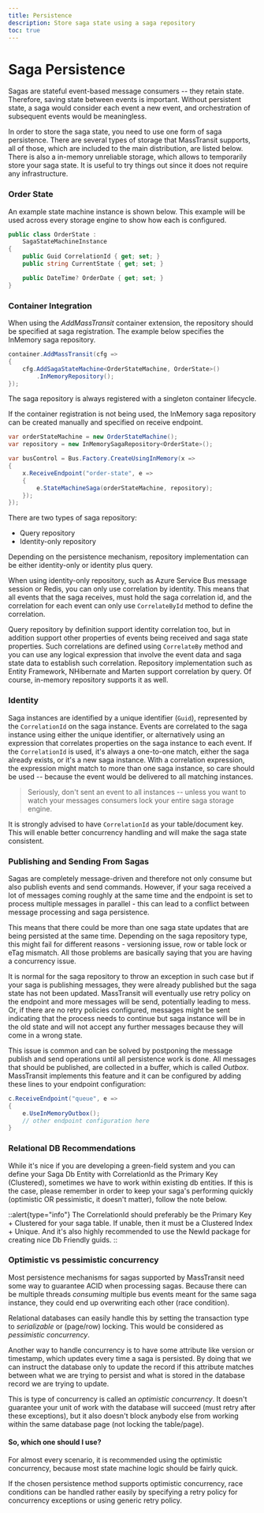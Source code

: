 ```yaml
---
title: Persistence
description: Store saga state using a saga repository
toc: true
---
```


# Saga Persistence

Sagas are stateful event-based message consumers -- they retain state. Therefore, saving state between events is important. Without persistent state, a saga would consider each event a new event, and orchestration of subsequent events would be meaningless.

In order to store the saga state, you need to use one form of saga persistence. There are several types of storage that MassTransit supports, all of those, which are included to the main distribution, are listed below. There is also a in-memory unreliable storage, which allows to temporarily store your saga state. It is useful to try things out since it does not require any infrastructure.

### Order State

An example state machine instance is shown below. This example will be used across every storage engine to show how each is configured.

```csharp
public class OrderState :
    SagaStateMachineInstance
{
    public Guid CorrelationId { get; set; }
    public string CurrentState { get; set; }

    public DateTime? OrderDate { get; set; }
}
```

### Container Integration

When using the _AddMassTransit_ container extension, the repository should be specified at saga registration. The example below specifies the InMemory saga repository.

```csharp
container.AddMassTransit(cfg =>
{
    cfg.AddSagaStateMachine<OrderStateMachine, OrderState>()
        .InMemoryRepository();
});
```

The saga repository is always registered with a singleton container lifecycle.

If the container registration is not being used, the InMemory saga repository can be created manually and specified on receive endpoint.

```csharp
var orderStateMachine = new OrderStateMachine();
var repository = new InMemorySagaRepository<OrderState>();

var busControl = Bus.Factory.CreateUsingInMemory(x =>
{
    x.ReceiveEndpoint("order-state", e =>
    {
        e.StateMachineSaga(orderStateMachine, repository);
    });
});
```

There are two types of saga repository:
* Query repository
* Identity-only repository

Depending on the persistence mechanism, repository implementation can be either identity-only or identity plus query.

When using identity-only repository, such as Azure Service Bus message session or Redis, you can only use correlation by identity. This means that all events that the saga receives, must hold the saga correlation id, and the correlation for each event can only use `CorrelateById` method to define the correlation.

Query repository by definition support identity correlation too, but in addition support other properties of events being received and saga state properties. Such correlations are defined using `CorrelateBy` method and you can use any logical expression that involve the event data and saga state data to establish such correlation. Repository implementation such as Entity Framework, NHibernate and Marten support correlation by query. Of course, in-memory repository supports it as well.

### Identity

Saga instances are identified by a unique identifier (`Guid`), represented by the `CorrelationId` on the saga instance. Events are correlated to the saga instance using either the unique identifier, or alternatively using an expression that correlates properties on the saga instance to each event. If the `CorrelationId` is used, it's always a one-to-one match, either the saga already exists, or it's a new saga instance. With a correlation expression, the expression might match to more than one saga instance, so care should be used -- because the event would be delivered to all matching instances.

> Seriously, don't sent an event to all instances -- unless you want to watch your messages consumers lock your entire saga storage engine.

It is strongly advised to have `CorrelationId` as your table/document key. This will enable better concurrency handling and will make the saga state consistent.

### Publishing and Sending From Sagas

Sagas are completely message-driven and therefore not only consume but also publish events and send commands. However, if your saga received a lot of messages coming roughly at the same time and the endpoint is set to process multiple messages in parallel - this can lead to a conflict between message processing and saga persistence.

This means that there could be more than one saga state updates that are being persisted at the same time. Depending on the saga repository type, this might fail for different reasons - versioning issue, row or table lock or eTag mismatch. All those problems are basically saying that you are having a concurrency issue.

It is normal for the saga repository to throw an exception in such case but if your saga is publishing messages, they were already published but the saga state has not been updated. MassTransit will eventually use retry policy on the endpoint and more messages will be send, potentially leading to mess. Or, if there are no retry policies configured, messages might be sent indicating that the process needs to continue but saga instance will be in the old state and will not accept any further messages because they will come in a wrong state.

This issue is common and can be solved by postponing the message publish and send operations until all persistence work is done. All messages that should be published, are collected in a buffer, which is called *Outbox*. MassTransit implements this feature and it can be configured by adding these lines to your endpoint configuration:

```csharp
c.ReceiveEndpoint("queue", e =>
{
    e.UseInMemoryOutbox();
    // other endpoint configuration here
}
```

### Relational DB Recommendations

While it's nice if you are developing a green-field system and you can define your Saga Db Entity with CorrelationId as the Primary Key (Clustered), sometimes we have to work within existing db entities. If this is the case, please remember in order to keep your saga's performing quickly (optimistic OR pessimistic, it doesn't matter), follow the note below.

::alert{type="info"}
The CorrelationId should preferably be the Primary Key + Clustered for your saga table. If unable, then it must be a Clustered Index + Unique. And it's also highly recommended to use the NewId package for creating nice Db Friendly guids.
::

### Optimistic vs pessimistic concurrency

Most persistence mechanisms for sagas supported by MassTransit need some way to guarantee ACID when processing sagas. Because there can be multiple threads _consuming_ multiple bus events meant for the same saga instance, they could end up overwriting each other (race condition). 

Relational databases can easily handle this by setting the transaction type to *serializable* or (page/row) locking. This would be considered as _pessimistic concurrency_.

Another way to handle concurrency is to have some attribute like version or timestamp, which updates every time a saga is persisted. By doing that we can instruct the database only to update the record if this attribute matches between what we are trying to persist and what is stored in the database record we are trying to update.

This is type of concurrency is called an _optimistic concurrency_. It doesn't guarantee your unit of work with the database will succeed (must retry after these exceptions), but it also doesn't block anybody else from working within the same database page (not locking the table/page).

#### So, which one should I use?

For almost every scenario, it is recommended using the optimistic concurrency, because most state machine logic should be fairly quick.

If the chosen persistence method supports optimistic concurrency, race conditions can be handled rather easily by specifying a retry policy for concurrency exceptions or using generic retry policy.


[1]: https://www.postgresql.org/docs/9.5/static/functions-json.html
[3]: https://github.com/StackExchange/Dapper
[4]: https://github.com/StackExchange/Dapper/issues/889
